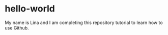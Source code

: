 # hello-world
My name is Lina and I am completing this repository tutorial to learn how to use Github.
